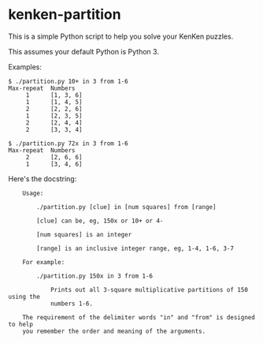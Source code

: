# kenken-partition

This is a simple Python script to help you solve your KenKen puzzles.

This assumes your default Python is Python 3.

Examples:
```
$ ./partition.py 10+ in 3 from 1-6
Max-repeat  Numbers
     1      [1, 3, 6]
     1      [1, 4, 5]
     2      [2, 2, 6]
     1      [2, 3, 5]
     2      [2, 4, 4]
     2      [3, 3, 4]

$ ./partition.py 72x in 3 from 1-6
Max-repeat  Numbers
     2      [2, 6, 6]
     1      [3, 4, 6]
```

Here's the docstring:
```
    Usage:

        ./partition.py [clue] in [num squares] from [range]

        [clue] can be, eg, 150x or 10+ or 4-

        [num squares] is an integer

        [range] is an inclusive integer range, eg, 1-4, 1-6, 3-7
        
    For example:

        ./partition.py 150x in 3 from 1-6

            Prints out all 3-square multiplicative partitions of 150 using the
            numbers 1-6.

    The requirement of the delimiter words "in" and "from" is designed to help
    you remember the order and meaning of the arguments.
```
